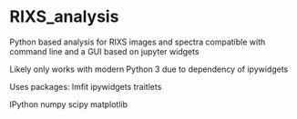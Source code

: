 # RIXS_analysis
Python based analysis for RIXS images and spectra compatible with command line and a GUI based on jupyter widgets

Likely only works with modern Python 3 due to dependency of ipywidgets

Uses packages:
lmfit
ipywidgets
traitlets

IPython
numpy
scipy
matplotlib

